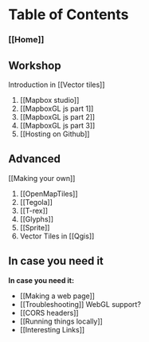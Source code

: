 # Table of Contents

### [[Home]]

## **Workshop**

Introduction in [[Vector tiles]]

1. [[Mapbox studio]]
2. [[MapboxGL js part 1]]
3. [[MapboxGL js part 2]]
4. [[MapboxGL js part 3]]
5. [[Hosting on Github]]

## **Advanced**

[[Making your own]]

1. [[OpenMapTiles]]
2. [[Tegola]]
3. [[T-rex]]
3. [[Glyphs]]
4. [[Sprite]]
5. Vector Tiles in [[Qgis]]


## **In case you need it**

**In case you need it:**
* [[Making a web page]]
* [[Troubleshooting]] WebGL support? 
* [[CORS headers]]
* [[Running things locally]]
* [[Interesting Links]]